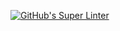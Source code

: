 [![GitHub's Super Linter](https://github.com/ICS20-Programming-SamuelC/Unit2-03-HTML-UserInput/workflows/GitHub's%20Super%20Linter/badge.svg)](https://github.com/ICS20-Programming-SamuelC/Unit2-03-HTML-UserInput/actions)